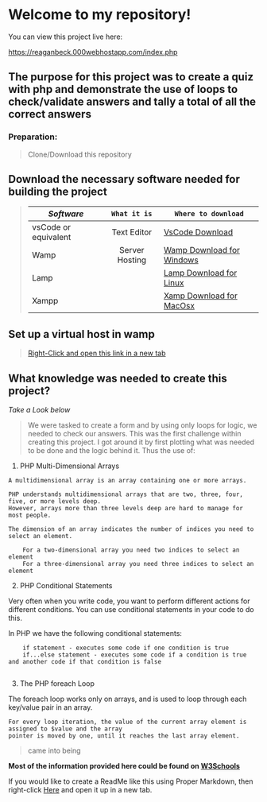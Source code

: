 # Welcome to my repository!

You can view this project live here:

https://reaganbeck.000webhostapp.com/index.php

## The purpose for this project was to create a quiz with php and demonstrate the use of loops to check/validate answers and tally a total of all the correct answers

### Preparation:

> Clone/Download this repository


## Download the necessary software needed for building the project

> |*Software*| `What it is` | `Where to download`|
> |--------|:----------:|------------------|
> |vsCode or equivalent |Text Editor |<a href="https://code.visualstudio.com/download">VsCode Download</a>|
> |Wamp    |Server Hosting|<a href="https://sourceforge.net/projects/wampserver/">Wamp Download for Windows</a>|
> |Lamp    |        |<a href="https://bitnami.com/stack/lamp/installer">Lamp Download for Linux</a>|
> |Xampp   |        |<a href="https://www.apachefriends.org/download.html">Xamp Download for MacOsx</a>|


## Set up a virtual host in wamp

> <a href="https://gist.github.com/bramus/4f79972b1927ffb9b1f8">Right-Click and open this link in a new tab</a>

## What knowledge was needed to create this project?

*Take a Look below*

> We were tasked to create a form and by using only loops for logic, we needed to check our answers. This was the first challenge within creating this project. I got around it by first plotting what was needed to be done and the logic behind it. Thus the use of:


1. PHP Multi-Dimensional Arrays

```
A multidimensional array is an array containing one or more arrays.

PHP understands multidimensional arrays that are two, three, four, five, or more levels deep. 
However, arrays more than three levels deep are hard to manage for most people.

The dimension of an array indicates the number of indices you need to select an element.

    For a two-dimensional array you need two indices to select an element
    For a three-dimensional array you need three indices to select an element

```

2. PHP Conditional Statements

Very often when you write code, you want to perform different actions for different conditions. 
You can use conditional statements in your code to do this.

In PHP we have the following conditional statements:

```
    if statement - executes some code if one condition is true
    if...else statement - executes some code if a condition is true and another code if that condition is false
    
```
3. The PHP foreach Loop

The foreach loop works only on arrays, and is used to loop through each key/value pair in an array.

```
For every loop iteration, the value of the current array element is assigned to $value and the array 
pointer is moved by one, until it reaches the last array element.

```


> came into being



__Most of the information provided here could be found on <a href="https://www.w3schools.com/php/" target="_blank">W3Schools</a>__

If you would like to create a ReadMe like this using Proper Markdown, then right-click <a href="https://github.com/adam-p/markdown-here/wiki/Markdown-Cheatsheet">Here</a> and open it up in a new tab.